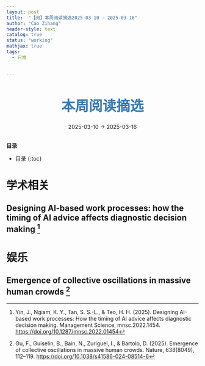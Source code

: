 ```yaml
---
layout: post
title:  "【阅】本周阅读摘选2025-03-10 → 2025-03-16"
author: "Cao Zihang"
header-style: text
catalog: true
status: "working"
mathjax: true
tags:
  - 日常
  
  
---
```

<center style="margin-bottom: 20px; margin-top: 50px"><font color="#3879B1" style="line-height: 1.4;font-weight: 700;font-size: 36px;box-sizing: border-box; ">本周阅读摘选</font></center>


<center style=" margin-bottom: 30px;">2025-03-10 → 2025-03-16</center>

<font style="font-weight: bold;">目录</font>

* 目录
{:toc}


# 学术相关

## Designing AI-based work processes: how the timing of AI advice affects diagnostic decision making [^1]

# 娱乐

## Emergence of collective oscillations in massive human crowds [^2]

[^1]: Yin, J., Ngiam, K. Y., Tan, S. S.-L., & Teo, H. H. (2025). Designing AI-based work processes: How the timing of AI advice affects diagnostic decision making. Management Science, mnsc.2022.1454. https://doi.org/10.1287/mnsc.2022.01454
[^2]: Gu, F., Guiselin, B., Bain, N., Zuriguel, I., & Bartolo, D. (2025). Emergence of collective oscillations in massive human crowds. Nature, 638(8049), 112–119. https://doi.org/10.1038/s41586-024-08514-6
